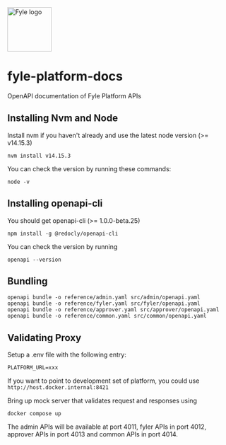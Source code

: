 <img src="https://raw.github.com/fylein/fyle-platform-docs/main/assets/images/fyle_logo.png" alt="Fyle logo" width="100">

# fyle-platform-docs #

OpenAPI documentation of Fyle Platform APIs

## Installing Nvm and Node ##

Install nvm if you haven't already and use the latest node version (>= v14.15.3)

    nvm install v14.15.3

You can check the version by running these commands:

    node -v

## Installing openapi-cli ##

You should get openapi-cli (>= 1.0.0-beta.25)

    npm install -g @redocly/openapi-cli

You can check the version by running

    openapi --version

## Bundling ##

    openapi bundle -o reference/admin.yaml src/admin/openapi.yaml
    openapi bundle -o reference/fyler.yaml src/fyler/openapi.yaml
    openapi bundle -o reference/approver.yaml src/approver/openapi.yaml
    openapi bundle -o reference/common.yaml src/common/openapi.yaml

## Validating Proxy ##

Setup a .env file with the following entry:

    PLATFORM_URL=xxx

If you want to point to development set of platform, you could use `http://host.docker.internal:8421`

Bring up mock server that validates request and responses using

    docker compose up

The admin APIs will be available at port 4011, fyler APIs in port 4012, approver APIs in port 4013 and common APIs in port 4014.